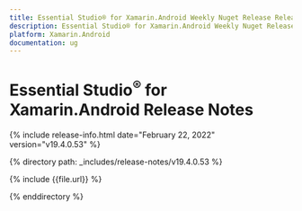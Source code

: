 ```yaml
---
title: Essential Studio® for Xamarin.Android Weekly Nuget Release Release Notes  
description: Essential Studio® for Xamarin.Android Weekly Nuget Release Release Notes  
platform: Xamarin.Android
documentation: ug
---
```


# Essential Studio<sup>®</sup> for Xamarin.Android  Release Notes  

{% include release-info.html date="February 22, 2022"  version="v19.4.0.53" %} 


{% directory path: _includes/release-notes/v19.4.0.53 %}

{% include {{file.url}} %}

{% enddirectory %}